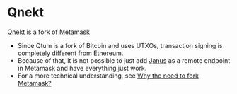 # Qnekt

[Qnekt](https://github.com/earlgreytech/metamask-extension) is a fork of Metamask

* Since Qtum is a fork of Bitcoin and uses UTXOs, transaction signing is completely different from Ethereum.
* Because of that, it is not possible to just add [Janus](/part2/janus.md) as a remote endpoint in Metamask and have everything just work.
* For a more technical understanding, see [Why the need to fork Metamask?](/part3/why-qnekt.md)

